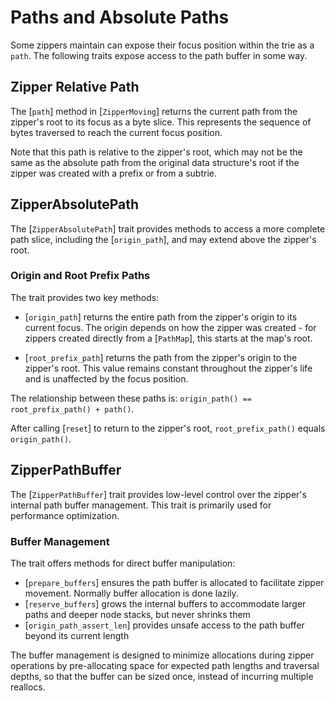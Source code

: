 # Paths and Absolute Paths
Some zippers maintain can expose their focus position within the trie as a `path`. The following traits expose access to the path buffer in some way.

## Zipper Relative Path
The [`path`] method in [`ZipperMoving`] returns the current path from the zipper's root to its focus as a byte slice. This represents the sequence of bytes traversed to reach the current focus position.

Note that this path is relative to the zipper's root, which may not be the same as the absolute path from the original data structure's root if the zipper was created with a prefix or from a subtrie.

## ZipperAbsolutePath
The [`ZipperAbsolutePath`] trait provides methods to access a more complete path slice, including the [`origin_path`], and may extend above the zipper's root.

### Origin and Root Prefix Paths
The trait provides two key methods:

- [`origin_path`] returns the entire path from the zipper's origin to its current focus. The origin depends on how the zipper was created - for zippers created directly from a [`PathMap`], this starts at the map's root.

- [`root_prefix_path`] returns the path from the zipper's origin to the zipper's root. This value remains constant throughout the zipper's life and is unaffected by the focus position.

The relationship between these paths is: `origin_path() == root_prefix_path() + path()`.

After calling [`reset`] to return to the zipper's root, `root_prefix_path()` equals `origin_path()`.

## ZipperPathBuffer
The [`ZipperPathBuffer`] trait provides low-level control over the zipper's internal path buffer management. This trait is primarily used for performance optimization.

### Buffer Management
The trait offers methods for direct buffer manipulation:

- [`prepare_buffers`] ensures the path buffer is allocated to facilitate zipper movement.  Normally buffer allocation is done lazily.
- [`reserve_buffers`] grows the internal buffers to accommodate larger paths and deeper node stacks, but never shrinks them
- [`origin_path_assert_len`] provides unsafe access to the path buffer beyond its current length

The buffer management is designed to minimize allocations during zipper operations by pre-allocating space for expected path lengths and traversal depths, so that the buffer can be sized once, instead of incurring multiple reallocs. 
